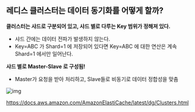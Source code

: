 ## 레디스 클러스터는 데이터 동기화를 어떻게 할까?

**클러스터는 샤드로 구분되어 있고, 샤드 별로 다루는 Key 범위가 정해져 있다.**
- 샤드 간에는 데이터 전파가 발생하지 않는다.
- Key=ABC 가 Shard=1 에 저장되어 있다면 Key=ABC 에 대한 연산은 계속 Shard=1 에서만 일어난다.

**샤드 별로 Master-Slave 로 구성됨!**
- Master가 요청을 받아 처리하고, Slave들로 비동기로 데이터 정합성을 맞춤

![img](https://docs.aws.amazon.com/ko_kr/AmazonElastiCache/latest/dg/images/ElastiCache-Cluster-Redis.png)

https://docs.aws.amazon.com/AmazonElastiCache/latest/dg/Clusters.html
